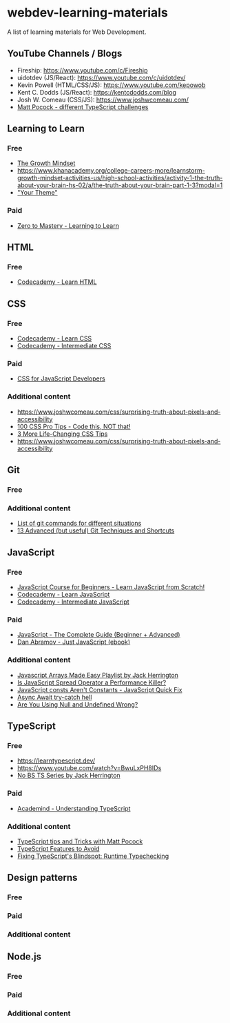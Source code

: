 # webdev-learning-materials
A list of learning materials for Web Development.

## YouTube Channels / Blogs
- Fireship: https://www.youtube.com/c/Fireship
- uidotdev (JS/React): https://www.youtube.com/c/uidotdev/
- Kevin Powell (HTML/CSS/JS): https://www.youtube.com/kepowob
- Kent C. Dodds (JS/React): https://kentcdodds.com/blog
- Josh W. Comeau (CSS/JS): https://www.joshwcomeau.com/
- [Matt Pocock - different TypeScript challenges](https://www.youtube.com/channel/UCswG6FSbgZjbWtdf_hMLaow)

## Learning to Learn

### Free
- [The Growth Mindset](https://www.youtube.com/watch?v=-71zdXCMU6A)
- https://www.khanacademy.org/college-careers-more/learnstorm-growth-mindset-activities-us/high-school-activities/activity-1-the-truth-about-your-brain-hs-02/a/the-truth-about-your-brain-part-1-3?modal=1
- ["Your Theme"](https://www.youtube.com/watch?v=NVGuFdX5guE)

### Paid
- [Zero to Mastery - Learning to Learn](https://academy.zerotomastery.io/p/learning-to-learn-efficient-learning-zero-to-mastery-blueprint)

## HTML

### Free
- [Codecademy - Learn HTML](https://www.codecademy.com/learn/learn-html)


## CSS

### Free
- [Codecademy - Learn CSS](https://www.codecademy.com/learn/learn-css)
- [Codecademy - Intermediate CSS](https://www.codecademy.com/learn/learn-intermediate-css)


### Paid
- [CSS for JavaScript Developers](https://css-for-js.dev/)

### Additional content
- https://www.joshwcomeau.com/css/surprising-truth-about-pixels-and-accessibility
- [100 CSS Pro Tips - Code this, NOT that!](https://youtu.be/Qhaz36TZG5Y)
- [3 More Life-Changing CSS Tips](https://www.youtube.com/watch?v=JSURzPQnkl0)
- https://www.joshwcomeau.com/css/surprising-truth-about-pixels-and-accessibility

## Git

### Free

### Additional content
- [List of git commands for different situations](https://ohshitgit.com/)
- [13 Advanced (but useful) Git Techniques and Shortcuts](https://www.youtube.com/watch?v=ecK3EnyGD8o)

## JavaScript

### Free
- [JavaScript Course for Beginners - Learn JavaScript from Scratch!](https://www.youtube.com/watch?v=2qDywOS7VAc)
- [Codecademy - Learn JavaScript](https://www.codecademy.com/learn/introduction-to-javascript)
- [Codecademy - Intermediate JavaScript](https://www.codecademy.com/learn/learn-intermediate-javascript)

### Paid
- [JavaScript - The Complete Guide (Beginner + Advanced)](https://acad.link/js)
- [Dan Abramov - Just JavaScript (ebook)](https://justjavascript.com/)

### Additional content
- [Javascript Arrays Made Easy Playlist by Jack Herrington](https://www.youtube.com/playlist?list=PLNqp92_EXZBJmAHWnJbVnXsl71hiHCrQh)
- [Is JavaScript Spread Operator a Performance Killer?](https://www.youtube.com/watch?v=tcZbY-Q0TIE)
- [JavaScript consts Aren't Constants - JavaScript Quick Fix](https://www.youtube.com/watch?v=5zwzyHqBFnA)
- [Async Await try-catch hell](https://www.youtube.com/shorts/ITogH7lJTyE)
- [Are You Using Null and Undefined Wrong?](https://www.youtube.com/watch?v=7bpQUVK9Gn4)

## TypeScript

### Free
- https://learntypescript.dev/
- https://www.youtube.com/watch?v=BwuLxPH8IDs
- [No BS TS Series by Jack Herrington](https://www.youtube.com/playlist?list=PLNqp92_EXZBJYFrpEzdO2EapvU0GOJ09n)

### Paid
- [Academind - Understanding TypeScript](https://pro.academind.com/p/understanding-typescript)

### Additional content
- [TypeScript tips and Tricks with Matt Pocock](https://www.youtube.com/watch?v=hBk4nV7q6-w)
- [TypeScript Features to Avoid](https://www.executeprogram.com/blog/typescript-features-to-avoid)
- [Fixing TypeScript's Blindspot: Runtime Typechecking](https://www.youtube.com/watch?v=rY_XqfSHock)


## Design patterns 

### Free

### Paid

### Additional content

## Node.js 

### Free

### Paid

### Additional content
